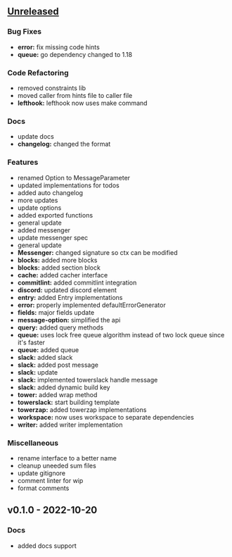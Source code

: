 <a name="unreleased"></a>
## [Unreleased]

### Bug Fixes
- **error:** fix missing code hints
- **queue:** go dependency changed to 1.18

### Code Refactoring
- removed constraints lib
- moved caller from hints file to caller file
- **lefthook:** lefthook now uses make command

### Docs
- update docs
- **changelog:** changed the format

### Features
- renamed Option to MessageParameter
- updated implementations for todos
- added auto changelog
- more updates
- update options
- added exported functions
- general update
- added messenger
- update messenger spec
- general update
- **Messenger:** changed signature so ctx can be modified
- **blocks:** added more blocks
- **blocks:** added section block
- **cache:** added cacher interface
- **commitlint:** added commitlint integration
- **discord:** updated discord element
- **entry:** added Entry implementations
- **error:** properly implemented defaultErrorGenerator
- **fields:** major fields update
- **message-option:** simplified the api
- **query:** added query methods
- **queue:** uses lock free queue algorithm instead of two lock queue since it's faster
- **queue:** added queue
- **slack:** added slack
- **slack:** added post message
- **slack:** update
- **slack:** implemented towerslack handle message
- **slack:** added dynamic build key
- **tower:** added wrap method
- **towerslack:** start building template
- **towerzap:** added towerzap implementations
- **workspace:** now uses workspace to separate dependencies
- **writer:** added writer implementation

### Miscellaneous
- rename interface to a better name
- cleanup uneeded sum files
- update gitignore
- comment linter for wip
- format comments


<a name="v0.1.0"></a>
## v0.1.0 - 2022-10-20
### Docs
- added docs support


[Unreleased]: https://github.com/tigorlazuardi/tower/compare/v0.1.0...HEAD
